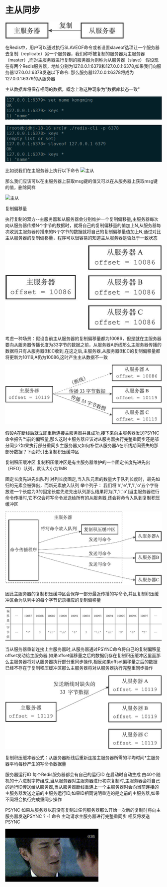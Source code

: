 # 主从同步

  ![主从](../static/zhucong.jpg)

  在Redis中，用户可以通过执行SLAVEOF命令或者设置slaveof选项让一个服务器去复制（replicate）另一个服务器，我们称呼被复制的服务器为主服务器（master）,而对主服务器进行复制的服务器为则称为从服务器（slave）
  假设现在有两个Redis服务器，地址分别为127.0.0.1:6379和127.0.0.1:6378,如果我们向服务器127.0.0.1:6378发送以下命令:
  那么服务器127.0.0.1:6378将成为127.0.0.1:6379的从服务器

  主从数据库将保存相同的数据，概念上称这种现象为"数据库状态一致"

  ![主从](../static/slaveof1.png)

  ![主从](../static/slaveof2.png)

  比如说我们在主服务器上执行以下命令
  ![主从](../static/slaveofmsg1.jpg)

  那么我们应该可以在主服务器上获取msg键的值又可以在从服务器上获取msg键的值，删除同样 

  ![主从](../static/slaveofmsg2.jpg)

  复制偏移量

  执行复制的双方--主服务器和从服务器会分别维护一个复制偏移量,主服务器每次向从服务器传播N个字节的数据时，就将自己的复制偏移量的值加上N,从服务器每次收到主服务器传播来的N个字节的数据就将自己的复制偏移量值加上N,通过对比主从服务器的复制偏移量，程序可以很容易的知道主从服务器是否处于一致状态
  
  ![offset](../static/offset.jpg)

  考虑一种场景：假设当前主从服务器的复制偏移量都为10086，但是就在主服务器要向从服务器传播长度为33字节的数据之前，从服务器A断线那么主服务器传播的数据将只有从服务器B和C收到,在这之后,主服务器,从服务器B和C的复制偏移量都将更新为10119,A仍为10086,这时产生主从数据不一致

  ![offset断线](../static/offset断线.jpg)

  假设A在断线后就立即重新连接主服务器并且成功,接下来向主服务器发送PSYNC命令报告当前的偏移量,那么这时主服务器应该对从服务器执行完整重同步还是部分同步?如果执行部分重同步主服务器又如何补偿从服务器A在断线期间丢失的那部分数据？下面将引出复制积压缓冲区

  复制积压缓冲区
  复制积压缓冲区是有主服务器维护的一个固定长度先进先出（FIFO）队列，默认大小为1MB

  固定长度先进先出队列
  对列长度固定,当入队元素的数量大于队列长度时，最先如归的元素会被弹出，而新元素放入队列
  举个列子：
  我们将'h','e','l','l','o'五个字符放进一个长度为3的固定长度先进先出队列那么结果将为['l','l','o']当主服务器进行命令传播时,它不仅会将写命令发送给所有的从服务器,还会将命令入队到复制积压缓冲区

  ![复制积压缓冲区](../static/复制积压缓冲区.jpg)

  因此主服务器的复制积压缓冲区会保存一部分最近传播的写命令,并且复制积压缓冲区会为队列中的每个字节记录相应的复制偏移量

  ![缓冲区offset](../static/缓冲区offset.jpg)

  当从服务器重新连接上主服务器时,从服务器通过PSYNC命令将自己的复制偏移量offset发动给主服务器,如果offset偏移量之后的数据仍存在复制积压缓冲区里面那么主服务器将对从服务器执行部分重同步操作,相反如果offset偏移量之后的数据已经不存在于复制积压缓冲区那么主服务器将对从服务器执行完整重同步操作

  ![缓冲区offset](../static/缓冲区resync.jpg)

  复制积压缓冲器公式：从服务器断线后重新连接主服务器所需的平均时间*主服务器平均每秒产生的写命令数据量


  服务器运行ID
  每个Redis服务器都会有自己的运行ID 在启动时自动生成 由40个随机的十六进制字符组成,当从服务器对主服务器进行初次复制时,主服务器会将自己的运行ID传送给从服务器,当从服务器断线重连上一个主服务器时会向当前连接的主服务器发送之前的主服务运行ID,如果ID相同说明重连的是之前的主服务器,如果不同将会执行完成重同步操作

  PSYNC
  如果从服务器以前没有复制过任何服务器那么开始一次新的复制时将向主服务器发送PSYNC ? -1 命令 主动请求主服务器进行完整重同步
  相反将发送PSYNC <runid> <offset>


  ![string](../static/zhuangbi.gif)